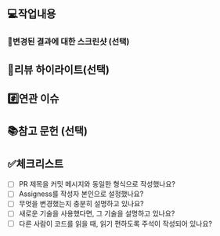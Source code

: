 <!--
    PR 제목은 커밋 메시지와 동일한 형식으로 작성해주세요. ex) feat: 모델 추가
    Assigness(작업 담당자)는 본인으로 해주세요.
-->
## 💻작업내용
<!-- 작업 사항에 대한 설명을 적어주세요 -->

### 📸변경된 결과에 대한 스크린샷 (선택)
<!-- 결과에 대한 스크린샷 첨부가 필요하다면 스크린샷을 첨부해주세요 -->

## 💬리뷰 하이라이트(선택)
<!--
    리뷰어가 특별히 봐주었으면 하는 부분이나 문제 해결에 고민이 있는 부분이 있다면 작성해주세요 
    ex) model.fit()이 어떤 역할을 하는지 모르겠어요.
    ex) OOO 변수명을 길게 생성하고 싶지 않은데 좋은 명칭 있을까요?
-->

## #️⃣연관 이슈
<!-- ex) #이슈번호, # 이슈번호 -->

## 📚참고 문헌 (선택)
<!-- 작업을 하며 참고하신 문헌이 있다면 작성해주세요 -->

## ✅체크리스트
<!-- PR을 하기 전에 아래의 항목을 체크해보세요! -->
- [ ] PR 제목을 커밋 메시지와 동일한 형식으로 작성했나요?
- [ ] Assigness를 작성자 본인으로 설정했나요?
- [ ] 무엇을 변경했는지 충분히 설명하고 있나요?
- [ ] 새로운 기술을 사용했다면, 그 기술을 설명하고 있나요?
- [ ] 다른 사람이 코드를 읽을 때, 읽기 편하도록 주석이 작성되어 있나요?
